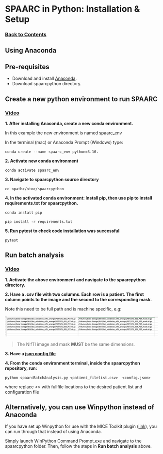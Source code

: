 # SPAARC in Python: Installation & Setup

### [Back to Contents](README.md)

## Using Anaconda 

## Pre-requisites 

- Download and install [Anaconda](https://www.anaconda.com/products/distribution).
- Download spaarcpython directory.

## Create a new python environment to run SPAARC

### [Video](videos/1_c_SPAARC_python_setup_conda_enviroment.mp4)

**1. After installing Anaconda, create a new conda environment.** 

In this example the new environment is named spaarc_env

In the terminal (mac) or Anaconda Prompt (Windows) type:  

```commandline
conda create --name spaarc_env python=3.10. 
```


**2. Activate new conda environment** 

```commandline
conda activate spaarc_env
```

**3. Navigate to spaarcpython source directory**

```commandline
cd <path>/<to>/spaarcpython
```


**4. In the **activated** conda environment:
Install pip, then use pip to install requirements.txt for spaarcpython.** 


```commandline
conda install pip       
```
```commandline
pip install -r requirements.txt
```

**5. Run pytest to check code installation was successful**
```commandline
pytest
```

## Run batch analysis 

### [Video](videos/2_d_SPAARC_python_batch.mp4)

**1. Activate the above environment and navigate to the spaarcpython directory.**

**2. Have a .csv file with two columns. Each row is a patient. The first column points
to the image and the second to the corresponding mask.** 

Note this need to be full path and is machine specific, e.g: 


<img src="attachments/batch_nifti_csv.png" width="900">

> The  NIfTI image and mask **MUST** be the same dimensions. 

**3. Have a [json config file](2_a_SPAARC_json_config.md)**


**4. From the conda environment terminal, inside the spaarcpython repository, run:**

```
python spaarcBatchAnalysis.py <patient_filelist.csv>  <config.json>
```

where replace <> with fullfile locations to the desired patient list and configuration file


## Alternatively, you can use Winpython instead of Anaconda 

If you have set up Winpython for use with the MICE Toolkit plugin ([link](1_a_SPAARC_MICE_installation_and_setup.md)), 
you can run through that instead of using Anaconda. 

Simply launch WinPython Command Prompt.exe and navigate to the spaarcpython folder. 
Then, follow the steps in __Run batch analysis__ above. 




<br><br><br><br><br><br><br><br><br><br><br><br><br><br><br><br><br><br><br><br><br>





